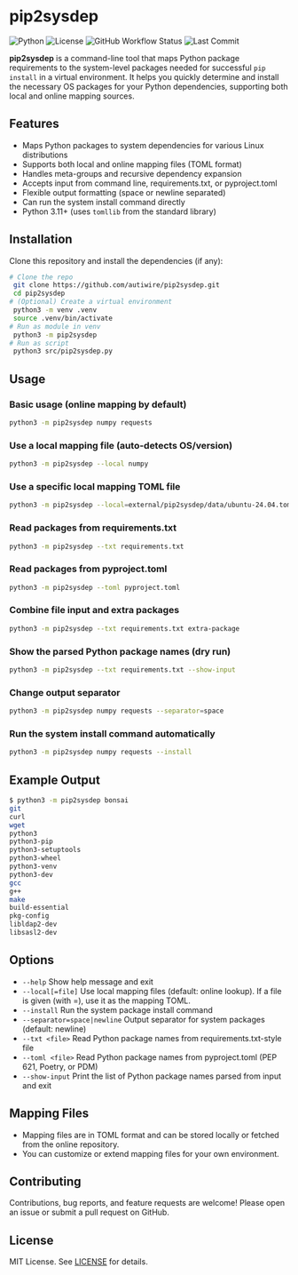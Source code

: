 # pip2sysdep

![Python](https://img.shields.io/badge/python-3.11%2B-blue)
![License](https://img.shields.io/github/license/autiwire/pip2sysdep)
![GitHub Workflow Status](https://img.shields.io/github/actions/workflow/status/autiwire/pip2sysdep/ci.yml?branch=main)
![Last Commit](https://img.shields.io/github/last-commit/autiwire/pip2sysdep)

**pip2sysdep** is a command-line tool that maps Python package requirements to the system-level packages needed for successful `pip install` in a virtual environment. It helps you quickly determine and install the necessary OS packages for your Python dependencies, supporting both local and online mapping sources.

## Features
- Maps Python packages to system dependencies for various Linux distributions
- Supports both local and online mapping files (TOML format)
- Handles meta-groups and recursive dependency expansion
- Accepts input from command line, requirements.txt, or pyproject.toml
- Flexible output formatting (space or newline separated)
- Can run the system install command directly
- Python 3.11+ (uses `tomllib` from the standard library)

## Installation
Clone this repository and install the dependencies (if any):

```bash
# Clone the repo
 git clone https://github.com/autiwire/pip2sysdep.git
 cd pip2sysdep
# (Optional) Create a virtual environment
 python3 -m venv .venv
 source .venv/bin/activate
# Run as module in venv
 python3 -m pip2sysdep 
# Run as script
 python3 src/pip2sysdep.py
```

## Usage

### Basic usage (online mapping by default)
```bash
python3 -m pip2sysdep numpy requests
```

### Use a local mapping file (auto-detects OS/version)
```bash
python3 -m pip2sysdep --local numpy
```

### Use a specific local mapping TOML file
```bash
python3 -m pip2sysdep --local=external/pip2sysdep/data/ubuntu-24.04.toml numpy
```

### Read packages from requirements.txt
```bash
python3 -m pip2sysdep --txt requirements.txt
```

### Read packages from pyproject.toml
```bash
python3 -m pip2sysdep --toml pyproject.toml
```

### Combine file input and extra packages
```bash
python3 -m pip2sysdep --txt requirements.txt extra-package
```

### Show the parsed Python package names (dry run)
```bash
python3 -m pip2sysdep --txt requirements.txt --show-input
```

### Change output separator
```bash
python3 -m pip2sysdep numpy requests --separator=space
```

### Run the system install command automatically
```bash
python3 -m pip2sysdep numpy requests --install
```

## Example Output

```bash
$ python3 -m pip2sysdep bonsai
git
curl
wget
python3
python3-pip
python3-setuptools
python3-wheel
python3-venv
python3-dev
gcc
g++
make
build-essential
pkg-config
libldap2-dev
libsasl2-dev
```

## Options
- `--help`                Show help message and exit
- `--local[=file]`        Use local mapping files (default: online lookup). If a file is given (with =), use it as the mapping TOML.
- `--install`             Run the system package install command
- `--separator=space|newline`  Output separator for system packages (default: newline)
- `--txt <file>`          Read Python package names from requirements.txt-style file
- `--toml <file>`         Read Python package names from pyproject.toml (PEP 621, Poetry, or PDM)
- `--show-input`          Print the list of Python package names parsed from input and exit

## Mapping Files
- Mapping files are in TOML format and can be stored locally or fetched from the online repository.
- You can customize or extend mapping files for your own environment.

## Contributing
Contributions, bug reports, and feature requests are welcome! Please open an issue or submit a pull request on GitHub.

## License
MIT License. See [LICENSE](LICENSE) for details.
